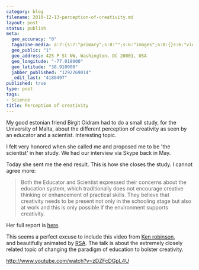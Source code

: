```yaml
--- 
category: blog
filename: 2010-12-13-perception-of-creativity.md
layout: post
status: publish
meta: 
  geo_accuracy: "0"
  tagazine-media: a:7:{s:7:"primary";s:0:"";s:6:"images";a:0:{}s:6:"videos";a:0:{}s:11:"image_count";s:1:"0";s:6:"author";s:7:"4180497";s:7:"blog_id";s:7:"8438084";s:9:"mod_stamp";s:19:"2010-12-13 19:36:53";}
  geo_public: "1"
  geo_address: 425 P St NW, Washington, DC 20001, USA
  geo_longitude: "-77.018000"
  geo_latitude: "38.910000"
  jabber_published: "1292269014"
  _edit_last: "4180497"
published: true
type: post
tags: 
- Science
title: Perception of creativity
---
```

My good estonian friend Birgit Oidram had to do a small study, for the University of Malta, about the different perception of creativity as seen by an educator and a scientist. Interesting topic.

I felt very honored when she called me and proposed me to be 'the scientist' in her study. We had our interview via Skype back in May.

Today she sent me the end result. This is how she closes the study. I cannot agree more:

<!-- p.p1 {margin: 0.0px 0.0px 0.0px 0.0px; font: 10.4px Times} -->
<blockquote>Both the Educator and Scientist expressed their concerns about the education system, which traditionally does not encourage creative thinking or enhancement of practical skills. They believe that creativity needs to be present not only in the schooling stage but also at work and this is only possible if the environment supports creativity.</blockquote>
<!--more-->

Her full report is <a href="http://nasonurb.files.wordpress.com/2010/12/perception-of-creativiy.pdf">here</a>.

This seems a perfect excuse to include this video from <a href="http://en.wikipedia.org/wiki/Ken_Robinson_(British_author)">Ken robinson</a>, and beautifully animated by <a href="http://www.thersa.org/">RSA</a>. The talk is about the extremely closely related topic of changing the paradigm of education to bolster creativity.

http://www.youtube.com/watch?v=zDZFcDGpL4U
